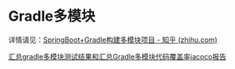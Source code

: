 # Gradle多模块

详情请见：[SpringBoot+Gradle构建多模块项目 - 知乎 (zhihu.com)](https://zhuanlan.zhihu.com/p/354119928)



[汇总gradle多模块测试结果和汇总Gradle多模块代码覆盖率jacoco报告](https://www.cnblogs.com/xy-ouyang/p/16098978.html)